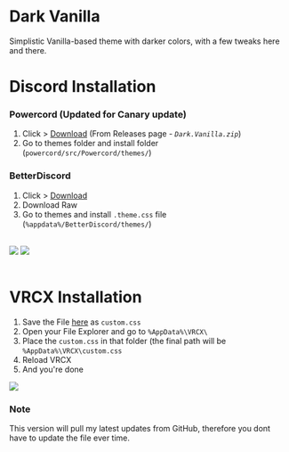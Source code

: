 # Dark Vanilla
Simplistic Vanilla-based theme with darker colors, with a few tweaks here and there.

# Discord Installation

### Powercord (Updated for Canary update)
1. Click > [Download](https://github.com/MintLily/Dark-Vanilla/releases/download/latest/Dark.Vanilla.zip) (From Releases page - *`Dark.Vanilla.zip`*)
2. Go to themes folder and install folder (`powercord/src/Powercord/themes/`)

### BetterDiscord
1. Click > [Download](https://raw.githubusercontent.com/MintLily/Dark-Vanilla/main/Discord/BetterDiscord/DarkVanilla.theme.css)
2. Download Raw
3. Go to themes and install `.theme.css` file (`%appdata%/BetterDiscord/themes/`)

<br>
<img src="https://mintlily.lgbt/img/upload/DarkVanilla_DiscordTheme_Preview%20_1.png" />
<img src="https://mintlily.lgbt/img/upload/DarkVanilla_DiscordTheme_Preview%20_2.png" />
<br><br>

# VRCX Installation

1. Save the File [here](https://raw.githubusercontent.com/MintLily/Dark-Vanilla/main/VRCX/custom.css) as `custom.css`
2. Open your File Explorer and go to `%AppData%\VRCX\`
3. Place the `custom.css` in that folder (the final path will be `%AppData%\VRCX\custom.css`
4. Reload VRCX
5. And you're done

<img src="https://mintlily.lgbt/img/upload/VRCX_jSgTVS0sz8.png" />

### Note
This version will pull my latest updates from GitHub, therefore you dont have to update the file ever time.
